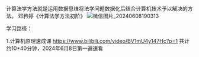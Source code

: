 计算法学方法就是运用数据思维将法学问题数据化后结合计算机技术予以解决的方法。
邓矜婷《计算法学方法初阶》
![微信图片_20240608190313](https://github.com/WentingFANG/Computational-Legal-Research/assets/144525779/e7dcd433-5ce1-4c63-a00b-ccb7eb50bb42)

学习路径：

1.计算机原理速成课 https://www.bilibili.com/video/BV1mU4y147Hc?p=1
共计约10*40分钟，2024年6月8日第一遍速看

